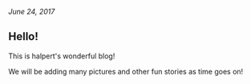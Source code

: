 *June 24, 2017*

## Hello!

This is halpert's wonderful blog!

We will be adding many pictures and other fun stories as time goes on!